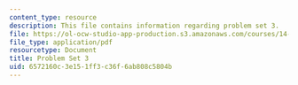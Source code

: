 ```yaml
---
content_type: resource
description: This file contains information regarding problem set 3.
file: https://ol-ocw-studio-app-production.s3.amazonaws.com/courses/14-05-intermediate-macroeconomics-spring-2013/6572160c3e151ff3c36f6ab808c5804b_MIT14_05S13_pset3.pdf
file_type: application/pdf
resourcetype: Document
title: Problem Set 3
uid: 6572160c-3e15-1ff3-c36f-6ab808c5804b
---
```


